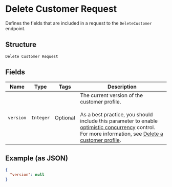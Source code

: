 
# Delete Customer Request

Defines the fields that are included in a request to the `DeleteCustomer`
endpoint.

## Structure

`Delete Customer Request`

## Fields

| Name | Type | Tags | Description |
|  --- | --- | --- | --- |
| `version` | `Integer` | Optional | The current version of the customer profile.<br><br>As a best practice, you should include this parameter to enable [optimistic concurrency](https://developer.squareup.com/docs/build-basics/common-api-patterns/optimistic-concurrency) control.  For more information, see [Delete a customer profile](https://developer.squareup.com/docs/customers-api/use-the-api/keep-records#delete-customer-profile). |

## Example (as JSON)

```json
{
  "version": null
}
```

